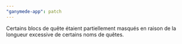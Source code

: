 ```yaml
---
"ganymede-app": patch
---
```


Certains blocs de quête étaient partiellement masqués en raison de la longueur excessive de certains noms de quêtes.
